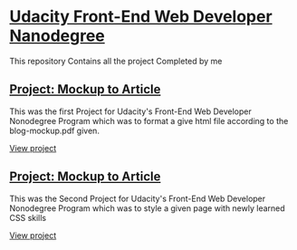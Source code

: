 # <a href="https://in.udacity.com/course/front-end-web-developer-nanodegree--nd001">Udacity Front-End Web Developer Nanodegree</a>
This repository Contains all the project Completed by me

## [Project: Mockup to Article](https://github.com/Pranavraut033/Udacity_FEWD_Nonodegree_Projects/tree/master/Project_1)

This was the first Project for Udacity's Front-End Web Developer Nonodegree Program which was to format a give html file according to the blog-mockup.pdf given.

[View project](https://pranavraut033.github.io/u_fewd/project_1/index.html)  

## [Project: Mockup to Article](https://github.com/Pranavraut033/Udacity_FEWD_Nonodegree_Projects/tree/master/Project_2)

This was the Second Project for Udacity's Front-End Web Developer Nonodegree Program which was to style a given page with newly learned CSS skills 

[View project](https://pranavraut033.github.io/u_fewd/project_2/card.html)  
